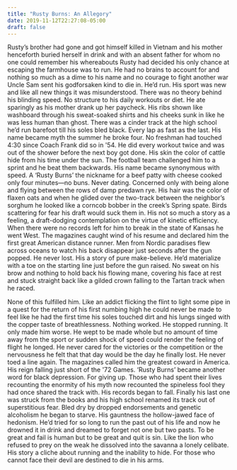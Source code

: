 ```yaml
---
title: "Rusty Burns: An Allegory"
date: 2019-11-12T22:27:08-05:00
draft: false
---
```


Rusty’s brother had gone and got himself killed in Vietnam and his mother henceforth buried herself in drink and with an absent father for whom no one could remember his whereabouts Rusty had decided his only chance at escaping the farmhouse was to run. He had no brains to account for and nothing so much as a dime to his name and no courage to fight another war Uncle Sam sent his godforsaken kind to die in. He’d run. His sport was new and like all new things it was misunderstood. There was no theory behind his blinding speed. No structure to his daily workouts or diet. He ate sparingly as his mother drank up her paycheck. His ribs shown like washboard through his sweat-soaked shirts and his cheeks sunk in like he was less human than ghost. There was a cinder track at the high school he’d run barefoot till his soles bled black. Every lap as fast as the last. His name became myth the summer he broke four. No freshman had touched 4:30 since Coach Frank did so in '54. He did every workout twice and was out of the shower before the next boy got done. His skin the color of cattle hide from his time under the sun. The football team challenged him to a sprint and he beat them backwards. His name became synonymous with speed. A ‘Rusty Burns’ the nickname for a beef patty with cheese cooked only four minutes—no buns. Never dating. Concerned only with being alone and flying between the rows of damp predawn rye. His hair was the color of flaxen oats and when he glided over the two-track between the neighbor’s sorghum he looked like a corncob bobber in the creek’s Spring spate. Birds scattering for fear his draft would suck them in. His not so much a story as a feeling, a draft-dodging contemplation on the virtue of kinetic efficiency. When there were no records left for him to break in the state of Kansas he went West. The magazines caught wind of his resume and declared him the first great American distance runner. Men from Nordic paradises flew across oceans to watch his back disappear just seconds after the gun popped. He never lost. His a story of pure make-believe. He’d materialize with a toe on the starting line just before the gun raised. No sweat on his brow and nothing to hold back his flowing mane, covering his face at rest and stuck straight back like a gilded crown falling to the Tartan track when he raced.

None of this fulfilled him. Like an addict flicking the flint to light some pipe in a quest for the return of his first numbing high he could never be made to feel like he had the first time his soles touched dirt and his lungs singed with the copper taste of breathlessness. Nothing worked. He stopped running. It only made him worse. He wept to be made whole but no amount of time away from the sport or sudden shock of speed could render the feeling of flight he longed. He never cared for the victories or the competition or the nervousness he felt that that day would be the day he finally lost. He never toed a line again. The magazines called him the greatest coward in America. His reign falling just short of the '72 Games. ‘Rusty Burns’ became another word for black depression. For giving up. Those who had spent their lives recounting the enormity of his myth now recounted the spineless fool they had once shared the track with. His records began to fall. Finally his last one was struck from the books and his high school renamed its track out of superstitious fear. Bled dry by dropped endorsements and genetic alcoholism he began to starve. His gauntness the hollow-jawed face of hedonism. He’d tried for so long to run the past out of his life and now he drowned it in drink and dreamed to forget not one but two pasts. To be great and fail is human but to be great and quit is sin. Like the lion who refused to prey on the weak he dissolved into the savanna a lonely celibate. His story a cliche about running and the inability to hide. For those who cannot face their devil are destined to die in his arms.
